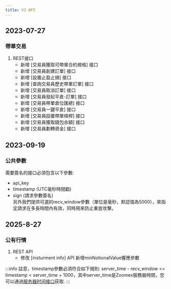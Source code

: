 ```yaml
---
title: V3 API
---
```


## 2023-07-27

### 帶單交易

1. REST接口
   - 新增 [交易員獲取可帶單合約規格] 接口
   - 新增 [交易員創建訂單] 接口
   - 新增 [設置止盈止損] 接口
   - 新增 [查詢交易員歷史帶單訂單] 接口
   - 新增 [交易員取消訂單] 接口
   - 新增 [交易員發起平倉-訂單] 接口
   - 新增 [交易員帶單倉位匯總] 接口
   - 新增 [交易員一鍵平倉] 接口
   - 新增 [交易員設置帶單槓桿] 接口
   - 新增 [交易員獲取錢包余額] 接口
   - 新增 [交易員劃轉資金] 接口

## 2023-09-19

### 公共參數
需要簽名的接口必須包含以下參數:
- api_key
- timestamp (UTC毫秒時間戳)
- sign (請求參數簽名)
  <br/>另外我們提供可選的recv_window參數（單位是毫秒，默認值為5000），來指定請求在多長時間內有效，同時用來防止重放攻擊。

## 2025-8-27
### 公有行情

1. REST API
   - 修改 [insturment info] API 新增minNotionalValue響應參數

:::info
註意，timestamp參數必須符合如下規則: server_time - recv_window <= timestamp < server_time + 1000，其中server_time是Zoomex服務器時間，您可以通過[服务器时间接口](../v3/market/time#)获取.
:::